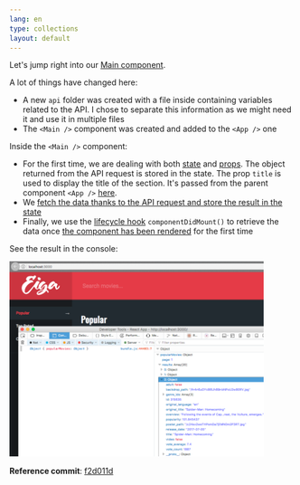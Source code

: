 ```yaml
---
lang: en
type: collections
layout: default
---
```


Let's jump right into our [Main component](https://github.com/Macxim/eiga/blob/f2d011db2321b1fb40033537a1943ee603f37407/src/components/Main/index.js).

A lot of things have changed here:

- A new `api` folder was created with a file inside containing variables related to the API. I chose to separate this information as we might need it and use it in multiple files 
- The `<Main />` component was created and added to the `<App />` one

Inside the `<Main />` component:

  - For the first time, we are dealing with both [state](https://facebook.github.io/react/docs/state-and-lifecycle.html) and [props](https://facebook.github.io/react/docs/components-and-props.html). The object returned from the API request is stored in the state. The prop `title` is used to display the title of the section. It's passed from the parent component `<App />` [here](https://github.com/Macxim/eiga/blob/f2d011db2321b1fb40033537a1943ee603f37407/src/App.js#L19).
  - We [fetch the data thanks to the API request and store the result in the state](https://github.com/Macxim/eiga/blob/f2d011db2321b1fb40033537a1943ee603f37407/src/components/Main/index.js#L21-L33)
  - Finally, we use the [lifecycle hook](https://facebook.github.io/react/docs/state-and-lifecycle.html#adding-lifecycle-methods-to-a-class) `componentDidMount()` to retrieve the data once [the component has been rendered](https://github.com/Macxim/eiga/blob/f2d011db2321b1fb40033537a1943ee603f37407/src/components/Main/index.js#L17-L19) for the first time 
  
See the result in the console:

<a href="/assets/img/rma-0006-popular.jpg"><img src="/assets/img/rma-0006-popular.jpg" width="450"></a>

**Reference commit**: [f2d011d](https://github.com/Macxim/eiga/commit/f2d011db2321b1fb40033537a1943ee603f37407)
